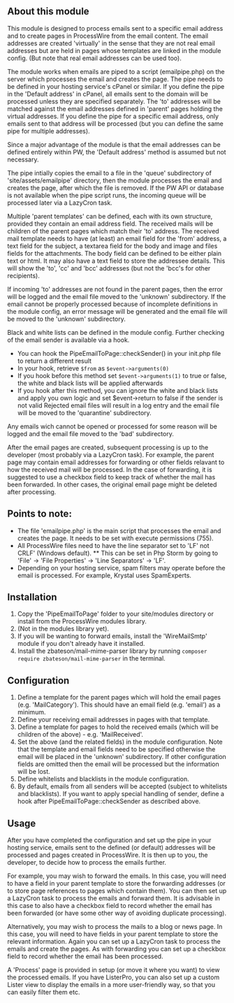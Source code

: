 ## About this module
This module is designed to process emails sent to a specific email address and to create pages in ProcessWire from the email content. 
The email addresses are created 'virtually' in the sense that they are not real email addresses but are held in pages whose templates are linked in the module config.
(But note that real email addresses can be used too).

The module works when emails are piped to a script (emailpipe.php) on the server which processes the email and creates the page.
The pipe needs to be defined in your hosting service's cPanel or similar.
If you define the pipe in the 'Default address' in cPanel, all emails sent to the domain will be processed unless they are specified separately. 
The 'to' addresses will be matched against the email addresses defined in 'parent' pages holding the virtual addresses.
If you define the pipe for a specific email address, only emails sent to that address will be processed (but you can define the same pipe for multiple addresses).

Since a major advantage of the module is that the email addresses can be defined entirely within PW, the 'Default address' method is assumed but not necessary.

The pipe intially copies the email to a file in the 'queue' subdirectory of 'site/assets/emailpipe' directory, then the module processes the email and creates the page, after which the file is removed.
If the PW API or database is not available when the pipe script runs, the incoming queue will be processed later via a LazyCron task.

Multiple 'parent templates' can be defined, each with its own structure, provided they contain an email address field.
The received mails will be children of the parent pages which match their 'to' address. The received mail template needs to have (at least) an email field for the 'from' address,
a text field for the subject, a textarea field for the body and image and files fields for the attachments. The body field can be defined to be either plain text or html. 
It may also have a text field to store the addressee details. This will show the 'to', 'cc' and 'bcc' addresses (but not the 'bcc's for other recipients).

If incoming 'to' addresses are not found in the parent pages, then the error will be logged and the email file moved to the 'unknown' subdirectory.
If the email cannot be properly processed because of incomplete definitions in the module config, an error message will be generated and the email file will be moved to the 'unknown' subdirectory.

Black and white lists can be defined in the module config. 
Further checking of the email sender is available via a hook.
* You can hook the PipeEmailToPage::checkSender() in your init.php file to return a different result
* In your hook, retrieve `$from` as ``$event->arguments(0)``
* If you hook before this method set ```$event->arguments(1)``` to true or false, the white and black lists will be applied afterwards
* If you hook after this method, you can ignore the white and black lists and apply you own logic
and set $event->return to false if the sender is not valid
Rejected email files will result in a log entry and the email file will be moved to the 'quarantine' subdirectory.

Any emails wich cannot be opened or processed for some reason will be logged and the email file moved to the 'bad' subdirectory.

After the email pages are created, subsequent processing is up to the developer (most probably via a LazyCron task). For example, the parent page may contain email addresses for forwarding or other fields relavant to how the received mail will be processed.
In the case of forwarding, it is suggested to use a checkbox field to keep track of whether the mail has been forwarded.
In other cases, the original email page might be deleted after processing.



## Points to note:

* The file 'emailpipe.php' is the main script that processes the email and creates the page. It needs to be set with execute permissions (755).
* All ProcessWire files need to have the line separator set to 'LF' not CRLF' (Windows default). 
** This can be set in Php Storm by going to 'File' -> 'File Properties' -> 'Line Separators' -> 'LF'.
* Depending on your hosting service, spam filters may operate before the email is processed. For example, Krystal uses SpamExperts.

## Installation
1. Copy the 'PipeEmailToPage' folder to your site/modules directory or install from the ProcessWire modules library.
2. (Not in the modules library yet).
3. If you will be wanting to forward emails, install the 'WireMailSmtp' module if you don't already have it installed.
4. Install the zbateson/mail-mime-parser library by running `composer require zbateson/mail-mime-parser` in the terminal.

## Configuration
1. Define a template for the parent pages which will hold the email pages (e.g. 'MailCategory'). This should have an
email field (e.g. 'email') as a minimum.
2. Define your receiving email addresses in pages with that template.
3. Define a template for pages to hold the received emails (which will be children of the above) - e.g. 'MailReceived'.
4. Set the above (and the related fields) in the module configuration. 
Note that the template and email fields need to be specified otherwise the email will be placed in the 'unknown' subdirectory.
If other configuration fields are omitted then the email will be processed but the information will be lost.
5. Define whitelists and blacklists in the module configuration.
6. By default, emails from all senders will be accepted (subject to whitelists and blacklists). If you want to
apply special handling of sender, define a hook after PipeEmailToPage::checkSender as described above.

## Usage
After you have completed the configuration and set up the pipe in your hosting service, emails sent to the defined (or default) addresses will be processed and pages created in ProcessWire.
It is then up to you, the developer, to decide how to process the emails further. 

For example, you may wish to forward the emails. In this case, you will need to have a field in your parent template to store the forwarding addresses (or to store page references to pages which contain them).
You can then set up a LazyCron task to process the emails and forward them.
It is advisable in this case to also have a checkbox field to record whether the email has been forwarded (or have some other way of avoiding duplicate processing).

Alternatively, you may wish to process the mails to a blog or news page. In this case, you will need to have fields in your parent template to store the relevant information. 
Again you can set up a LazyCron task to process the emails and create the pages. As with forwarding you can set up a checkbox field to record whether the email has been processed.

A 'Process' page is provided in setup (or move it where you want) to view the processed emails. 
If you have ListerPro, you can also set up a custom Lister view to display the emails in a more user-friendly way, so that you can easily filter them etc.
